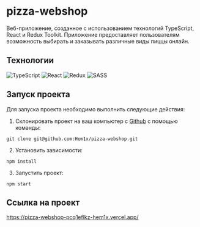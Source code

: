 # pizza-webshop

Веб-приложение, созданное с использованием технологий TypeScript, React и Redux Toolkit. Приложение предоставляет пользователям возможность выбирать и заказывать различные виды пиццы онлайн.

## Технологии

![TypeScript](https://img.shields.io/badge/TypeScript-000?style=for-the-badge&logo=Typescript)
![React](https://img.shields.io/badge/React-000?style=for-the-badge&logo=react)
![Redux](https://img.shields.io/badge/Redux-000?style=for-the-badge&logo=redux)
![SASS](https://img.shields.io/badge/SASS-000?style=for-the-badge&logo=SASS)

## Запуск проекта

Для запуска проекта необходимо выполнить следующие действия:

1. Склонировать проект на ваш компьютер с [Github](https://github.com/Hem1x/pizza-webshop) с помощью команды:

```
git clone git@github.com:Hem1x/pizza-webshop.git
```

2. Установить зависимости:

```
npm install
```

3. Запустить проект:

```
npm start
```

## Ссылка на проект
https://pizza-webshop-pcq1eflkz-hem1x.vercel.app/

